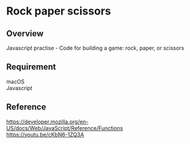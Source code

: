 # Rock paper scissors

## Overview

Javascript practise - Code for building a game: rock, paper, or scissors

## Requirement

macOS<br>
Javascript

## Reference

https://developer.mozilla.org/en-US/docs/Web/JavaScript/Reference/Functions<br>
https://youtu.be/cKbN6-1ZQ3A
